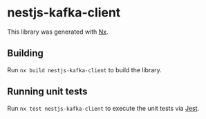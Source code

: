 # nestjs-kafka-client

This library was generated with [Nx](https://nx.dev).

## Building

Run `nx build nestjs-kafka-client` to build the library.

## Running unit tests

Run `nx test nestjs-kafka-client` to execute the unit tests via [Jest](https://jestjs.io).
